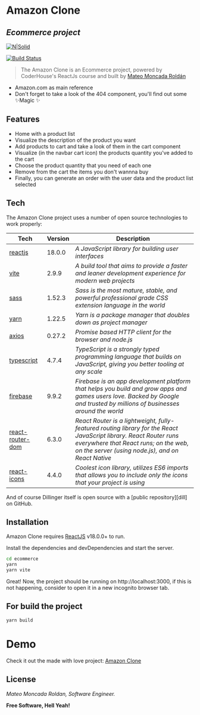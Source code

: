# Amazon Clone
## _Ecommerce project_

[![N|Solid](https://res.cloudinary.com/hdsqazxtw/image/upload/f_auto/f_auto/v1557348830/coderhouse_avkeo7.svg)](https://www.coderhouse.com.co/)

[![Build Status](https://travis-ci.org/joemccann/dillinger.svg?branch=master)](https://github.com/Matthew-m-r/ecommerce-ft)

>The Amazon Clone is an Ecommerce project, powered by CoderHouse's ReactJs course and built by [Mateo Moncada Roldán][mmr]

- Amazon.com as main reference
- Don't forget to take a look of the 404 component, you'll find out some ✨Magic ✨

## Features

- Home with a product list
- Visualize the description of the product you want
- Add products to cart and take a look of them in the cart component
- Visualize (in the navbar cart icon) the products quantity you've added to the cart
- Choose the product quantity that you need of each one
- Remove from the cart the items you don't wannna buy
- Finally, you can generate an order with the user data and the product list selected 


## Tech

The Amazon Clone project uses a number of open source technologies to work properly:

| Tech | Version | Description |
| ------ | ------ | ------ |
| [reactjs] | 18.0.0 | _A JavaScript library for building user interfaces_
| [vite] | 2.9.9 | _A build tool that aims to provide a faster and leaner development experience for modern web projects_
| [sass] | 1.52.3 | _Sass is the most mature, stable, and powerful professional grade CSS extension language in the world_
| [yarn] | 1.22.5 | _Yarn is a package manager that doubles down as project manager_
| [axios] | 0.27.2 | _Promise based HTTP client for the browser and node.js_
| [typescript] | 4.7.4 | _TypeScript is a strongly typed programming language that builds on JavaScript, giving you better tooling at any scale_
| [firebase] | 9.9.2 | _Firebase is an app development platform that helps you build and grow apps and games users love. Backed by Google and trusted by millions of businesses around the world_
| [react-router-dom] | 6.3.0 | _React Router is a lightweight, fully-featured routing library for the React JavaScript library. React Router runs everywhere that React runs; on the web, on the server (using node.js), and on React Native_
| [react-icons] | 4.4.0 | _Coolest icon library, utilizes ES6 imports that allows you to include only the icons that your project is using_

And of course Dillinger itself is open source with a [public repository][dill]
 on GitHub.

## Installation

Amazon Clone requires [ReactJS] v18.0.0+ to run.

Install the dependencies and devDependencies and start the server.

```sh
cd ecommerce
yarn
yarn vite
```
Great! Now, the project should be running on http://localhost:3000, if this is not happening, consider to open it in a new incognito browser tab.

## For build the project

```sh
yarn build
```

# Demo
Check it out the made with love project: [Amazon Clone]

## License

_Mateo Moncada Roldan, Software Engineer._

**Free Software, Hell Yeah!**

[//]: # (These are reference links used in the body of this note)

   [ReactJS]: <http://reactjs.org>
   [Vite]: <https://vitejs.dev/>
   [SASS]: <https://sass-lang.com/>
   [Yarn]: <https://yarnpkg.com/>
   [Axios]: <https://axios-http.com/docs/intro>
   [typescript]: <https://www.typescriptlang.org/>
   [firebase]: <https://www.typescriptlang.org/>
   [react-router-dom]: <https://yarnpkg.com/package/react-router-dom>
   [react-icons]: <https://react-icons.github.io/react-icons/>
   [Amazon Clone]: <https://62f829976822617b7688c3f1--bright-parfait-9851e9.netlify.app/>
   [mmr]: <https://github.com/Matthew-m-r/>